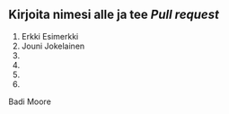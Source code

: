 ## Kirjoita nimesi alle ja tee *Pull request*
1. Erkki Esimerkki
2. Jouni Jokelainen
3.
4.
5.
6.


















Badi Moore
